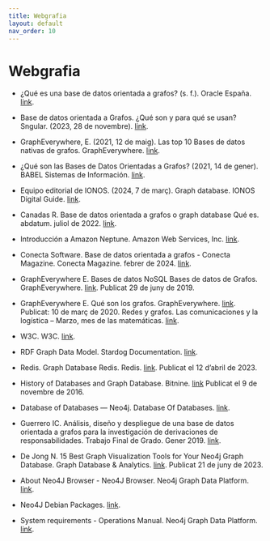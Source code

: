 ```yaml
--- 
title: Webgrafia
layout: default
nav_order: 10
---
```



# Webgrafia

- ¿Qué es una base de datos orientada a grafos? (s. f.). Oracle España. [link](https://www.oracle.com/es/autonomous-database/what-is-graph-database/#:~:text=Una%20base%20de%20datos%20orientada%20a%20grafos%20es%20una%20plataforma,las%20bases%20de%20datos%20relacionales).

- Base de datos orientada a Grafos. ¿Qué son y para qué se usan? Sngular.  (2023, 28 de novembre).  [link](https://www.sngular.com/es/insights/227/que-son-bases-datos-a-grafos).
- GraphEverywhere, E. (2021, 12 de maig). Las top 10 Bases de datos nativas de grafos. GraphEverywhere. [link](https://www.grapheverywhere.com/las-top-10-bases-de-datos-nativas-de-grafos/).

- ¿Qué son las Bases de Datos Orientadas a Grafos? (2021, 14 de gener). BABEL Sistemas de Información. [link](https://www.babelgroup.com/es/Media/Blog/Enero-2021-(1)/Bases-Datos-Grafos).

- Equipo editorial de IONOS. (2024, 7 de març). Graph database. IONOS Digital Guide. [link](https://www.ionos.es/digitalguide/hosting/cuestiones-tecnicas/graph-database/).

- Canadas R. Base de datos orientada a grafos o graph database Qué es. abdatum. juliol de 2022. [link](https://abdatum.com/informatica/base-datos-orientada-grafos).

- Introducción a Amazon Neptune. Amazon Web Services, Inc. [link](https://aws.amazon.com/es/nosql/graph/).

- Conecta Software. Base de datos orientada a grafos - Conecta Magazine. Conecta Magazine. febrer de 2024. [link](https://www.conectasoftware.com/magazine/base-de-datos-orientada-a-grafos/).

- GraphEverywhere E. Bases de datos NoSQL Bases de datos de Grafos. GraphEverywhere. [link](https://www.grapheverywhere.com/nosql-de-grafos/). Publicat 29 de juny de 2019.

- GraphEverywhere E. Qué son los grafos. GraphEverywhere. [link](https://www.grapheverywhere.com/que-son-los-grafos/). Publicat: 10 de març de 2020.
Redes y grafos. Las comunicaciones y la logística – Marzo, mes de las matemáticas. [link](https://marzomates.webs.ull.es/grafos-y-redes-las-comunicaciones-y-la-logistica/).

- W3C. W3C. [link](https://www.w3.org/).

- RDF Graph Data Model. Stardog Documentation. [link](https://docs.stardog.com/tutorials/rdf-graph-data-model).

- Redis. Graph Database Redis. Redis. [link](https://redis.com/glossary/graph-database/#:~:text=History%20of%20graph%20databases,graphs%20in%20the%20mid-1980s). Publicat el 12 d’abril de 2023.

- History of Databases and Graph Database. Bitnine. [link](https://bitnine.net/blog-graph-database/history-of-databases-and-graph-database/?ckattempt=1)  Publicat el 9 de novembre de 2016.

- Database of Databases — Neo4j. Database Of Databases. [link](https://dbdb.io/db/neo4j).

- Guerrero IC. Análisis, diseño y despliegue de una base de datos orientada a grafos para la investigación de derivaciones de responsabilidades. Trabajo Final de Grado. Gener 2019. [link](https://academica-e.unavarra.es/xmlui/bitstream/2454/33724/2/TFG%20-%20Ivan%20Carabantes.pdf).

- De Jong N. 15 Best Graph Visualization Tools for Your Neo4j Graph Database. Graph Database & Analytics. [link](https://neo4j.com/developer-blog/15-tools-for-visualizing-your-neo4j-graph-database/). Publicat 21 de juny de 2023.

- About Neo4J Browser - Neo4J Browser. Neo4j Graph Data Platform. [link](https://neo4j.com/docs/browser-manual/current/about-browser/).

- Neo4J Debian Packages. [link](https://debian.neo4j.com/).

- System requirements - Operations Manual. Neo4j Graph Data Platform. [link](https://neo4j.com/docs/operations-manual/current/installation/requirements/).
